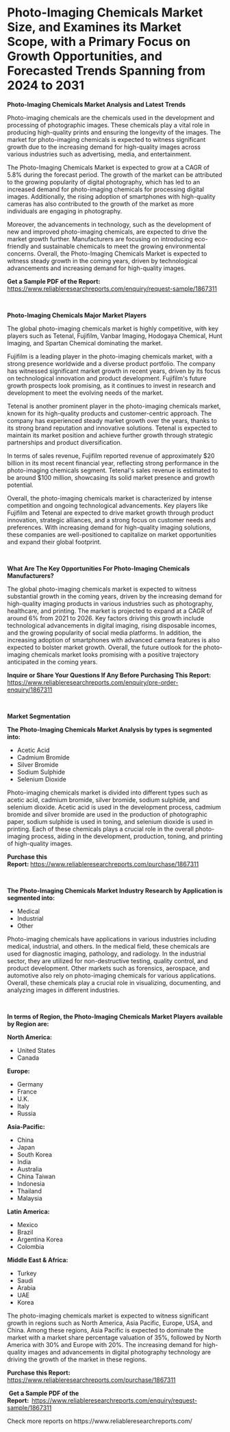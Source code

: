 <p><h1>Photo-Imaging Chemicals Market Size, and Examines its Market Scope, with a Primary Focus on Growth Opportunities, and Forecasted Trends Spanning from 2024 to 2031</h1></p><p><strong>Photo-Imaging Chemicals Market Analysis and Latest Trends</strong></p>
<p><p>Photo-imaging chemicals are the chemicals used in the development and processing of photographic images. These chemicals play a vital role in producing high-quality prints and ensuring the longevity of the images. The market for photo-imaging chemicals is expected to witness significant growth due to the increasing demand for high-quality images across various industries such as advertising, media, and entertainment.</p><p>The Photo-Imaging Chemicals Market is expected to grow at a CAGR of 5.8% during the forecast period. The growth of the market can be attributed to the growing popularity of digital photography, which has led to an increased demand for photo-imaging chemicals for processing digital images. Additionally, the rising adoption of smartphones with high-quality cameras has also contributed to the growth of the market as more individuals are engaging in photography.</p><p>Moreover, the advancements in technology, such as the development of new and improved photo-imaging chemicals, are expected to drive the market growth further. Manufacturers are focusing on introducing eco-friendly and sustainable chemicals to meet the growing environmental concerns. Overall, the Photo-Imaging Chemicals Market is expected to witness steady growth in the coming years, driven by technological advancements and increasing demand for high-quality images.</p></p>
<p><strong>Get a Sample PDF of the Report:&nbsp;</strong> <a href="https://www.reliableresearchreports.com/enquiry/request-sample/1867311">https://www.reliableresearchreports.com/enquiry/request-sample/1867311</a></p>
<p>&nbsp;</p>
<p><strong>Photo-Imaging Chemicals Major Market Players</strong></p>
<p><p>The global photo-imaging chemicals market is highly competitive, with key players such as Tetenal, Fujifilm, Vanbar Imaging, Hodogaya Chemical, Hunt Imaging, and Spartan Chemical dominating the market. </p><p>Fujifilm is a leading player in the photo-imaging chemicals market, with a strong presence worldwide and a diverse product portfolio. The company has witnessed significant market growth in recent years, driven by its focus on technological innovation and product development. Fujifilm's future growth prospects look promising, as it continues to invest in research and development to meet the evolving needs of the market.</p><p>Tetenal is another prominent player in the photo-imaging chemicals market, known for its high-quality products and customer-centric approach. The company has experienced steady market growth over the years, thanks to its strong brand reputation and innovative solutions. Tetenal is expected to maintain its market position and achieve further growth through strategic partnerships and product diversification.</p><p>In terms of sales revenue, Fujifilm reported revenue of approximately $20 billion in its most recent financial year, reflecting strong performance in the photo-imaging chemicals segment. Tetenal's sales revenue is estimated to be around $100 million, showcasing its solid market presence and growth potential.</p><p>Overall, the photo-imaging chemicals market is characterized by intense competition and ongoing technological advancements. Key players like Fujifilm and Tetenal are expected to drive market growth through product innovation, strategic alliances, and a strong focus on customer needs and preferences. With increasing demand for high-quality imaging solutions, these companies are well-positioned to capitalize on market opportunities and expand their global footprint.</p></p>
<p>&nbsp;</p>
<p><strong>What Are The Key Opportunities For Photo-Imaging Chemicals Manufacturers?</strong></p>
<p><p>The global photo-imaging chemicals market is expected to witness substantial growth in the coming years, driven by the increasing demand for high-quality imaging products in various industries such as photography, healthcare, and printing. The market is projected to expand at a CAGR of around 6% from 2021 to 2026. Key factors driving this growth include technological advancements in digital imaging, rising disposable incomes, and the growing popularity of social media platforms. In addition, the increasing adoption of smartphones with advanced camera features is also expected to bolster market growth. Overall, the future outlook for the photo-imaging chemicals market looks promising with a positive trajectory anticipated in the coming years.</p></p>
<p><strong>Inquire or Share Your Questions If Any Before Purchasing This Report:</strong> <a href="https://www.reliableresearchreports.com/enquiry/pre-order-enquiry/1867311">https://www.reliableresearchreports.com/enquiry/pre-order-enquiry/1867311</a></p>
<p>&nbsp;</p>
<p><strong>Market Segmentation</strong></p>
<p><strong>The Photo-Imaging Chemicals Market Analysis by types is segmented into:</strong></p>
<p><ul><li>Acetic Acid</li><li>Cadmium Bromide</li><li>Silver Bromide</li><li>Sodium Sulphide</li><li>Selenium Dioxide</li></ul></p>
<p><p>Photo-imaging chemicals market is divided into different types such as acetic acid, cadmium bromide, silver bromide, sodium sulphide, and selenium dioxide. Acetic acid is used in the development process, cadmium bromide and silver bromide are used in the production of photographic paper, sodium sulphide is used in toning, and selenium dioxide is used in printing. Each of these chemicals plays a crucial role in the overall photo-imaging process, aiding in the development, production, toning, and printing of high-quality images.</p></p>
<p><strong>Purchase this Report:&nbsp;</strong><a href="https://www.reliableresearchreports.com/purchase/1867311">https://www.reliableresearchreports.com/purchase/1867311</a></p>
<p>&nbsp;</p>
<p><strong>The Photo-Imaging Chemicals Market Industry Research by Application is segmented into:</strong></p>
<p><ul><li>Medical</li><li>Industrial</li><li>Other</li></ul></p>
<p><p>Photo-imaging chemicals have applications in various industries including medical, industrial, and others. In the medical field, these chemicals are used for diagnostic imaging, pathology, and radiology. In the industrial sector, they are utilized for non-destructive testing, quality control, and product development. Other markets such as forensics, aerospace, and automotive also rely on photo-imaging chemicals for various applications. Overall, these chemicals play a crucial role in visualizing, documenting, and analyzing images in different industries.</p></p>
<p>&nbsp;</p>
<p><strong>In terms of Region, the Photo-Imaging Chemicals Market Players available by Region are:</strong></p>
<p>
    <p> <strong> North America: </strong>
        <ul>
            <li>United States</li>
            <li>Canada</li>
        </ul>
        </p> 
    <p> <strong> Europe: </strong>
        <ul>
            <li>Germany</li>
            <li>France</li>
            <li>U.K.</li>
            <li>Italy</li>
            <li>Russia</li>
        </ul>
        </p> 
    <p> <strong> Asia-Pacific: </strong>
        <ul>
            <li>China</li>
            <li>Japan</li>
            <li>South Korea</li>
            <li>India</li>
            <li>Australia</li>
            <li>China Taiwan</li>
            <li>Indonesia</li>
            <li>Thailand</li>
            <li>Malaysia</li>
        </ul>
        </p> 
    <p> <strong> Latin America: </strong>
        <ul>
            <li>Mexico</li>
            <li>Brazil</li>
            <li>Argentina Korea</li>
            <li>Colombia</li>
        </ul>
        </p> 
    <p> <strong> Middle East & Africa: </strong>
        <ul>
            <li>Turkey</li>
            <li>Saudi</li>
            <li>Arabia</li>
            <li>UAE</li>
            <li>Korea</li>
        </ul>
    </p>
    </p>
<p><p>The photo-imaging chemicals market is expected to witness significant growth in regions such as North America, Asia Pacific, Europe, USA, and China. Among these regions, Asia Pacific is expected to dominate the market with a market share percentage valuation of 35%, followed by North America with 30% and Europe with 20%. The increasing demand for high-quality images and advancements in digital photography technology are driving the growth of the market in these regions.</p></p>
<p><strong>Purchase this Report: </strong><a href="https://www.reliableresearchreports.com/purchase/1867311">https://www.reliableresearchreports.com/purchase/1867311</a></p>
<p>&nbsp;<strong>Get a Sample PDF of the Report:&nbsp;&nbsp;</strong><a href="https://www.reliableresearchreports.com/enquiry/request-sample/1867311">https://www.reliableresearchreports.com/enquiry/request-sample/1867311</a></p>
<p><strong></strong></p>
<p>Check more reports on https://www.reliableresearchreports.com/</p>